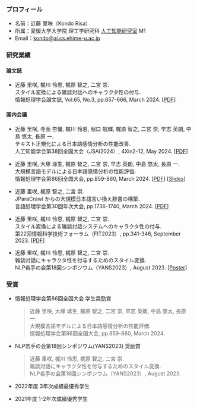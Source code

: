 ### プロフィール
- 名前：近藤 里咲（Kondo Risa）
- 所属：愛媛大学大学院 理工学研究科 [人工知能研究室](https://sites.google.com/view/ehime-nlp/) M1
- Email：kondo@ai.cs.ehime-u.ac.jp

### 研究業績

#### 論文誌
- 近藤 里咲, 梶川 怜恩, 梶原 智之, 二宮 崇. <br>
スタイル変換による雑談対話へのキャラクタ性の付与. <br>
情報処理学会論文誌, Vol.65, No.3, pp.657-666, March 2024. \[[PDF](https://ipsj.ixsq.nii.ac.jp/ej/?action=pages_view_main&active_action=repository_view_main_item_detail&item_id=233361&item_no=1&page_id=13&block_id=8)\]

#### 国内会議
- 近藤 里咲, 寺面 杏優, 梶川 怜恩, 堀口 航輝, 梶原 智之, 二宮 崇, 早志 英朗, 中島 悠太, 長原 一. <br>
テキスト正規化による日本語感情分析の性能改善. <br>
人工知能学会第38回全国大会（JSAI2024）, 4Xin2-12, May 2024. \[[PDF](https://doi.org/10.11517/pjsai.JSAI2024.0_4Xin212)\]

- 近藤 里咲, 大塚 琢生, 梶原 智之, 二宮 崇, 早志 英朗, 中島 悠太, 長原 一. <br>
大規模言語モデルによる日本語感情分析の性能評価. <br>
情報処理学会第86回全国大会, pp.859-860, March 2024. \[[PDF](https://moguranosenshi.sakura.ne.jp/publications/ipsj86-kondo.pdf)\] \[[Slides](https://drive.google.com/file/d/18sYuJMedTODnHz8FiARNKN5wUHbNzBwE/view?usp=sharing)\]

- 近藤 里咲, 梶原 智之, 二宮 崇. <br>
JParaCrawl からの大規模日本語言い換え辞書の構築. <br>
言語処理学会第30回年次大会, pp.1736-1740, March 2024. \[[PDF](https://www.anlp.jp/proceedings/annual_meeting/2024/pdf_dir/P6-20.pdf)\]

- 近藤 里咲, 梶川 怜恩, 梶原 智之, 二宮 崇. <br>
スタイル変換による雑談対話システムへのキャラクタ性の付与. <br>
第22回情報科学技術フォーラム（FIT2023）, pp.341-346, September 2023. \[[PDF](https://moguranosenshi.sakura.ne.jp/publications/fit2023-kondo.pdf)\]

- 近藤 里咲, 梶川 怜恩, 梶原 智之, 二宮 崇. <br>
雑談対話にキャラクタ性を付与するためのスタイル変換. <br>
NLP若手の会第18回シンポジウム（YANS2023）, August 2023. \[[Poster](http://moguranosenshi.sakura.ne.jp/files/yans2023-kondo.pdf)\]

### 受賞
- 情報処理学会第86回全国大会 学生奨励賞
  > 近藤 里咲, 大塚 琢生, 梶原 智之, 二宮 崇, 早志 英朗, 中島 悠太, 長原 一. <br>
  > 大規模言語モデルによる日本語感情分析の性能評価. <br>
  > 情報処理学会第86回全国大会, pp.859-860, March 2024.
  
- NLP若手の会第18回シンポジウム(YANS2023) 奨励賞
  > 近藤 里咲, 梶川 怜恩, 梶原 智之, 二宮 崇. <br>
  > 雑談対話にキャラクタ性を付与するためのスタイル変換. <br>
  > NLP若手の会第18回シンポジウム（YANS2023）, August 2023.

- 2022年度 3年次成績最優秀学生 <!--（コンピュータ科学コースから1名）-->
- 2021年度 1-2年次成績優秀学生 <!--（コンピュータ科学コースから3名）-->

<!--
**KondoRisa/KondoRisa** is a ✨ _special_ ✨ repository because its `README.md` (this file) appears on your GitHub profile.

Here are some ideas to get you started:

- 🔭 I’m currently working on ...
- 🌱 I’m currently learning ...
- 👯 I’m looking to collaborate on ...
- 🤔 I’m looking for help with ...
- 💬 Ask me about ...
- 📫 How to reach me: ...
- 😄 Pronouns: ...
- ⚡ Fun fact: ...
-->
